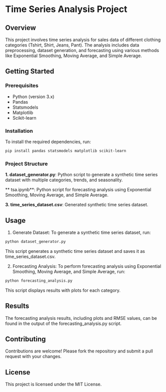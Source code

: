# Time Series Analysis Project

## Overview

This project involves time series analysis for sales data of different clothing categories (Tshirt, Shirt, Jeans, Pant). The analysis includes data preprocessing, dataset generation, and forecasting using various methods like Exponential Smoothing, Moving Average, and Simple Average.

## Getting Started

### Prerequisites

- Python (version 3.x)
- Pandas
- Statsmodels
- Matplotlib
- Scikit-learn

### Installation

To install the required dependencies, run:

```bash
pip install pandas statsmodels matplotlib scikit-learn
```

### Project Structure
**1. dataset_generator.py**: Python script to generate a synthetic time series dataset with multiple categories, trends, and seasonality.

** tsa.ipynb**: Python script for forecasting analysis using Exponential Smoothing, Moving Average, and Simple Average.

**3. time_series_dataset.csv**: Generated synthetic time series dataset.
## Usage
1. Generate Dataset:
   To generate a synthetic time series dataset, run:
  ```bash
  python dataset_generator.py
  ```
  This script generates a synthetic time series dataset and saves it as time_series_dataset.csv.

2. Forecasting Analysis:
  To perform forecasting analysis using Exponential Smoothing, Moving Average, and Simple Average, run:  
  ```bash
  python forecasting_analysis.py
  ```
  This script displays results with plots for each category.

## Results
The forecasting analysis results, including plots and RMSE values, can be found in the output of the forecasting_analysis.py script.

## Contributing
Contributions are welcome! Please fork the repository and submit a pull request with your changes.

## License
This project is licensed under the MIT License.
